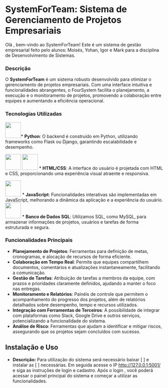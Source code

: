 # SystemForTeam: Sistema de Gerenciamento de Projetos Empresariais
Olá , bem-vindo ao SystemForTeam! Este é um sistema de gestão empresarial feito pelo alunos: Moisés, Yohan, Igor e Mark para a disciplina de Desenvolvimento de Sistemas.
### Descrição

O **SystemForTeam** é um sistema robusto desenvolvido para otimizar o gerenciamento de projetos empresariais. Com uma interface intuitiva e funcionalidades abrangentes, o FourSystem facilita o planejamento, a execução e o monitoramento de projetos, promovendo a colaboração entre equipes e aumentando a eficiência operacional.

### Tecnologias Utilizadas

 <img src="https://cdn.jsdelivr.net/gh/devicons/devicon@latest/icons/python/python-original.svg" width="50" height="50" />* **Python**: O backend é construído em Python, utilizando frameworks como Flask ou Django, garantindo escalabilidade e desempenho.
          
<img src="https://cdn.jsdelivr.net/gh/devicons/devicon@latest/icons/html5/html5-original-wordmark.svg" width="50" height="50"/> <img src="https://cdn.jsdelivr.net/gh/devicons/devicon@latest/icons/css3/css3-original-wordmark.svg" width="50" height="50" /> * **HTML/CSS**: A interface do usuário é projetada com HTML e CSS, proporcionando uma experiência visual atraente e responsiva.
    
    
<img src="https://cdn.jsdelivr.net/gh/devicons/devicon@latest/icons/javascript/javascript-original.svg"  width="50" height="50" /> * **JavaScript**: Funcionalidades interativas são implementadas em JavaScript, melhorando a dinâmica da aplicação e a experiência do usuário.    
<img src="https://cdn.jsdelivr.net/gh/devicons/devicon@latest/icons/mysql/mysql-original.svg" width="50" height="50"  />  *  **Banco de Dados SQL**: Utilizamos SQL, como MySQL, para armazenar informações de projetos, usuários e tarefas de forma estruturada e segura.
          

### Funcionalidades Principais

- **Planejamento de Projetos**: Ferramentas para definição de metas, cronogramas, e alocação de recursos de forma eficiente.
- **Colaboração em Tempo Real**: Permite que equipes compartilhem documentos, comentários e atualizações instantaneamente, facilitando a comunicação.
- **Gestão de Tarefas**: Atribuição de tarefas a membros da equipe, com prazos e prioridades claramente definidos, ajudando a manter o foco nas entregas.
- **Monitoramento e Relatórios**: Painéis de controle que permitem o acompanhamento do progresso dos projetos, além de relatórios detalhados sobre desempenho, tempo e recursos utilizados.
- **Integração com Ferramentas de Terceiros**: A possibilidade de integrar com plataformas como Slack, Google Drive e outros serviços, potencializando a funcionalidade do sistema.
- **Análise de Risco**: Ferramentas que ajudam a identificar e mitigar riscos, assegurando que os projetos sejam concluídos com sucesso.


## Instalação e Uso
- **Descrição:**
Para utilização do sistema será necessário baixar [         ] e instalar as [         ] necessárias. Em seguida acesse o IP http://127.0.0.1:5001/ e siga as instruções de login e cadastro. Após o login , você poderá acessar o painel principal do sistema e começar a utilizar as funcionalidades.
